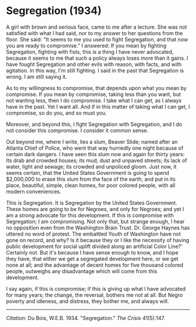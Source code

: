 <!--
title:   Segregation
author:  Du Bois, W.E.B.
journal: The Crisis
year:    1934
volume:  41
issue:   5
pages:   147
-->
# Segregation (1934)

A girl with brown and serious face, came to me after a lecture. She was not satisfied with what I had said, nor to my answer to her questions from the floor. She said: "It seems to me you used to fight Segregation, and that now you are ready to compromise." I answered: If you mean by fighting Segregation, fighting with fists, this is a thing I have never advocated, because it seems to me that such a policy always loses more than it gains. I have fought Segregation and other evils with reason, with facts, and with agitation. In this way, I'm still fighting. I said in the past that Segregation is wrong. I am still saying it.

As to my willingness to compromise, that depends upon what you mean by compromise. If you mean by compromise, taking less than you want, but not wanting less, then I do compromise. I take what I can get, as I always have in the past. Yet I want all. And if in this matter of taking what I can get, I compromise, so do you, and so must you.

Moreover, and beyond this, I fight Segregation with Segregation, and I do not consider this compromise. I consider it common sense.

Out beyond me, where I write, lies a slum, Beaver Slide; named after an Atlanta Chief of Police, who went that way hurriedly one night because of certain dark dangers. I have seen this slum now and again for thirty years: Its drab and crowded houses; its mud, dust and unpaved streets; its lack of water, light and sewage; its crowded and unpoliced gloom. Just now, it seems certain, that the United States Government is going to spend $2,000,000 to erase this slum from the face of the earth, and put in its place, beautiful, simple, clean homes, for poor colored people, with all modern conveniences.

This is Segregation. It is Segregation by the United States Government. These homes are going to be for Negroes, and only for Negroes; and yet I am a strong advocate for this development. If this is compromise with Segregation; I am compromising. Not only that, but strange enough, I hear no opposition even from the Washington Brain Trust. Dr. George Haynes has uttered no word of protest. The embattled Youth of Washington have not gone on record, and why? Is it because they or I like the necessity of having public development for social uplift divided along an artificial Color Line?' Certainly not. But it's because I have sense enough to know, and I hope they have, that either we get a segregated development here, or we get none at all; and the advantage of decent homes for five thousand colored people, outweighs any disadvantage which will come from this development.

I say again, if this is compromise; if this is giving up what I have advocated for many years; the change, the reversal, bothers me not at all. But Negro poverty and idleness, and distress, they bother me, and always will.

_________________
*Citation:* Du Bois, W.E.B. 1934. "Segregation." *The Crisis*  41(5):147.
